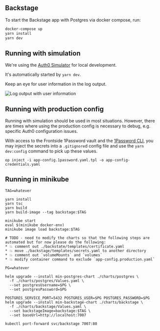 ## Backstage

To start the Backstage app with Postgres via docker compose, run:

```sh
docker-compose up
yarn install
yarn dev
```

## Running with simulation

We're using the [Auth0 Simulator](https://www.npmjs.com/package/@simulacrum/auth0-simulator) for local development.

It's automatically started by `yarn dev`.

Keep an eye for user information in the log output.

![Log output with user information](https://user-images.githubusercontent.com/74687/199505266-1519969d-d5b3-4f4a-93a0-943b47d0d13b.jpg)

## Running with production config

Running with simulation should be used in most situations. However, there are times where using the production config is necessary to debug, e.g. specific Auth0 configuration issues.

With access to the Frontside 1Password vault and the [1Password CLI](https://developer.1password.com/docs/cli/), you may inject the secrets into a `.gitignore`d config file and use the `yarn dev:config` command to pick up these values.

```
op inject -i app-config.1password.yaml.tpl -o app-config-credentials.yaml
```

## Running in minikube

```
TAG=whatever

yarn install
yarn tsc
yarn build
yarn build-image --tag backstage:$TAG

minikube start
eval $(minikube docker-env)
minikube image load backstage:$TAG

# TODO - need to modify the charts so that the following steps are automated but for now please do the following:
* 💥 comment out ./backstate/templates/certificate.yaml
* 💥 move ./backstage/templates/secrets.yaml to another directory
* 💥 comment out `volumeMounts` and `volumes`
* 💥 modify container command to exclude `app-config.production.yaml`

PG=whatever

helm upgrade --install min-postgres-chart ./charts/postgres \
  -f ./charts/postgres/Values.yaml \
  --set postgresUsername=$PG \
  --set postgresPassword=$PG

POSTGRES_SERVICE_PORT=5432 POSTGRES_USER=$PG POSTGRES_PASSWORD=$PG helm upgrade --install min-backstage-chart ./charts/backstage \
  -f ./charts/backstage/Values.yaml \
  --set backstageImage=backstage:$TAG \
  --set baseUrl=http://localhost:7007

kubectl port-forward svc/backstage 7007:80
```
